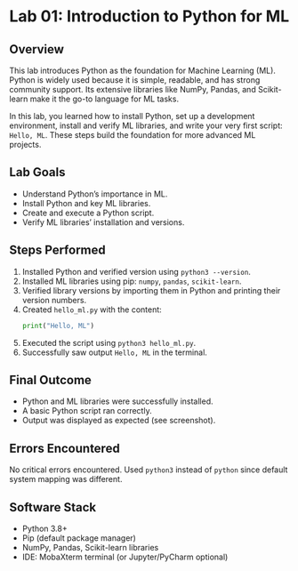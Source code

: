 # Lab 01: Introduction to Python for ML

## Overview
This lab introduces Python as the foundation for Machine Learning (ML). Python is widely used because it is simple, readable, and has strong community support. Its extensive libraries like NumPy, Pandas, and Scikit-learn make it the go-to language for ML tasks.

In this lab, you learned how to install Python, set up a development environment, install and verify ML libraries, and write your very first script: `Hello, ML`. These steps build the foundation for more advanced ML projects.

## Lab Goals
- Understand Python’s importance in ML.
- Install Python and key ML libraries.
- Create and execute a Python script.
- Verify ML libraries’ installation and versions.

## Steps Performed
1. Installed Python and verified version using `python3 --version`.
2. Installed ML libraries using pip: `numpy`, `pandas`, `scikit-learn`.
3. Verified library versions by importing them in Python and printing their version numbers.
4. Created `hello_ml.py` with the content:
   ```python
   print("Hello, ML")
   ```
5. Executed the script using `python3 hello_ml.py`.
6. Successfully saw output `Hello, ML` in the terminal.

## Final Outcome
- Python and ML libraries were successfully installed.
- A basic Python script ran correctly.
- Output was displayed as expected (see screenshot).

## Errors Encountered
No critical errors encountered. Used `python3` instead of `python` since default system mapping was different.

## Software Stack
- Python 3.8+
- Pip (default package manager)
- NumPy, Pandas, Scikit-learn libraries
- IDE: MobaXterm terminal (or Jupyter/PyCharm optional)
